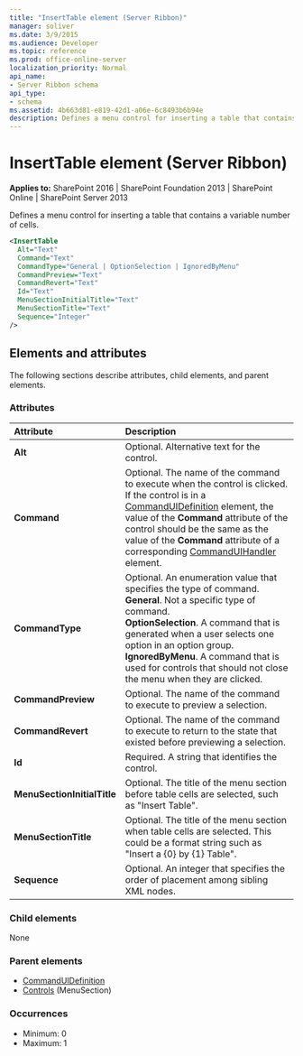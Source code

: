 ```yaml
---
title: "InsertTable element (Server Ribbon)"
manager: soliver
ms.date: 3/9/2015
ms.audience: Developer
ms.topic: reference
ms.prod: office-online-server
localization_priority: Normal
api_name:
- Server Ribbon schema
api_type:
- schema
ms.assetid: 4b663d81-e819-42d1-a06e-6c8493b6b94e
description: Defines a menu control for inserting a table that contains a variable number of cells.
---
```


# InsertTable element (Server Ribbon)

**Applies to:** SharePoint 2016 | SharePoint Foundation 2013 | SharePoint Online | SharePoint Server 2013
  
Defines a menu control for inserting a table that contains a variable number of cells.
  
```XML
<InsertTable
  Alt="Text"
  Command="Text"
  CommandType="General | OptionSelection | IgnoredByMenu"
  CommandPreview="Text"
  CommandRevert="Text"
  Id="Text"
  MenuSectionInitialTitle="Text"
  MenuSectionTitle="Text"
  Sequence="Integer"
/>
```

## Elements and attributes

The following sections describe attributes, child elements, and parent elements.

### Attributes

|**Attribute**|**Description**|
|:-----|:-----|
|**Alt** <br/> |Optional. Alternative text for the control.  <br/> |
|**Command** <br/> |Optional. The name of the command to execute when the control is clicked. If the control is in a [CommandUIDefinition](commanduidefinition-element.md) element, the value of the **Command** attribute of the control should be the same as the value of the **Command** attribute of a corresponding [CommandUIHandler](commanduihandler-element.md) element.  <br/> |
|**CommandType** <br/> | Optional. An enumeration value that specifies the type of command.  <br/> **General**. Not a specific type of command.  <br/> **OptionSelection**. A command that is generated when a user selects one option in an option group.  <br/> **IgnoredByMenu**. A command that is used for controls that should not close the menu when they are clicked.  <br/> |
|**CommandPreview** <br/> |Optional. The name of the command to execute to preview a selection.  <br/> |
|**CommandRevert** <br/> |Optional. The name of the command to execute to return to the state that existed before previewing a selection.  <br/> |
|**Id** <br/> |Required. A string that identifies the control.  <br/> |
|**MenuSectionInitialTitle** <br/> |Optional. The title of the menu section before table cells are selected, such as "Insert Table".  <br/> |
|**MenuSectionTitle** <br/> |Optional. The title of the menu section when table cells are selected. This could be a format string such as "Insert a {0} by {1} Table".  <br/> |
|**Sequence** <br/> |Optional. An integer that specifies the order of placement among sibling XML nodes.  <br/> |
   
### Child elements

None
  
### Parent elements

- [CommandUIDefinition](commanduidefinition-element.md) 
- [Controls](controls-element-menusection.md) (MenuSection)  
   
### Occurrences

- Minimum: 0
- Maximum: 1  
   

